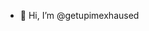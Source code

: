 - 👋 Hi, I’m @getupimexhaused
<!---
getupimexhaused/getupimexhaused is a ✨ special ✨ repository because its `README.md` (this file) appears on your GitHub profile.
You can click the Preview link to take a look at your changes.
--->

